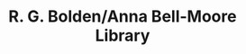 ---
layout: repo
title: "R. G. Bolden/Anna Bell-Moore Library"
id: 23482
permalink: repos/23482/
---